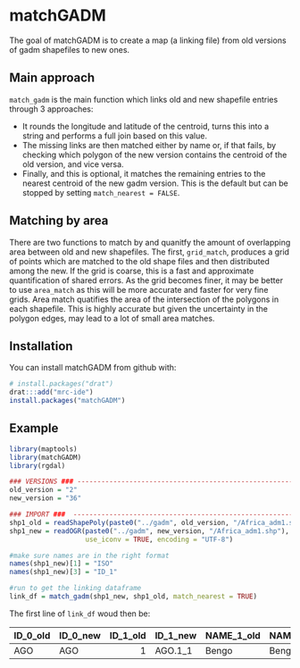 
<!-- README.md is generated from README.Rmd. Please edit that file -->
matchGADM
=========

The goal of matchGADM is to create a map (a linking file) from old versions of gadm shapefiles to new ones.

Main approach
-------------

`match_gadm` is the main function which links old and new shapefile entries through 3 approaches:

-   It rounds the longitude and latitude of the centroid, turns this into a string and performs a full join based on this value.
-   The missing links are then matched either by name or, if that fails, by checking which polygon of the new version contains the centroid of the old version, and vice versa.
-   Finally, and this is optional, it matches the remaining entries to the nearest centroid of the new gadm version. This is the default but can be stopped by setting `match_nearest = FALSE`.

Matching by area
----------------

There are two functions to match by and quanitfy the amount of overlapping area between old and new shapefiles. The first, `grid_match`, produces a grid of points which are matched to the old shape files and then distributed among the new. If the grid is coarse, this is a fast and approximate quantification of shared errors. As the grid becomes finer, it may be better to use `area_match` as this will be more accurate and faster for very fine grids. Area match quatifies the area of the intersection of the polygons in each shapefile. This is highly accurate but given the uncertainty in the polygon edges, may lead to a lot of small area matches.

Installation
------------

You can install matchGADM from github with:

``` r
# install.packages("drat")
drat:::add("mrc-ide")
install.packages("matchGADM")
```

Example
-------

``` r
library(maptools)
library(matchGADM)
library(rgdal)

### VERSIONS ### --------------------------------------------------------------------------------------------
old_version = "2"
new_version = "36"

### IMPORT ###  ---------------------------------------------------------------------------------------------
shp1_old = readShapePoly(paste0("../gadm", old_version, "/Africa_adm1.shp"))
shp1_new = readOGR(paste0("../gadm", new_version, "/Africa_adm1.shp"),
                   use_iconv = TRUE, encoding = "UTF-8")

#make sure names are in the right format
names(shp1_new)[1] = "ISO"
names(shp1_new)[3] = "ID_1"

#run to get the linking dataframe
link_df = match_gadm(shp1_new, shp1_old, match_nearest = TRUE)
```

The first line of `link_df` woud then be:

| ID\_0\_old | ID\_0\_new |  ID\_1\_old| ID\_1\_new | NAME\_1\_old | NAME\_1\_new |  lon\_old|  lon\_new|   lat\_old|   lat\_new|
|:-----------|:-----------|-----------:|:-----------|:-------------|:-------------|---------:|---------:|----------:|----------:|
| AGO        | AGO        |           1| AGO.1\_1   | Bengo        | Bengo        |  13.88142|  13.88142|  -8.977751|  -8.977752|
